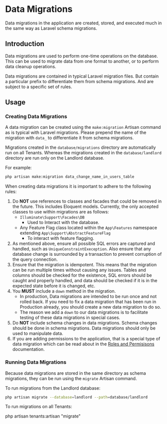 # Data Migrations

Data migrations in the application are created, stored, and executed much in the same way as Laravel schema migrations.

## Introduction

Data migrations are used to perform one-time operations on the database. This can be used to migrate data from one format to another, or to perform data cleanup operations.

Data migrations are contained in typical Laravel migration files. But contain a particular prefix to differentiate them from schema migrations. And are subject to a specific set of rules.

## Usage

### Creating Data Migrations

A data migration can be created using the `make:migration` Artisan command as is typical with Laravel migrations. Please prepend the name of the migration with `data_` to differentiate it from schema migrations.

Migrations created in the `database/migrations` directory are automatically run on all Tenants. Whereas the migrations created in the `database/landlord` directory are run only on the Landlord database.

For example:

```bash
php artisan make:migration data_change_name_in_users_table
```

When creating data migrations it is important to adhere to the following rules:

1. Do **NOT** use references to classes and facades that could be removed in the future. This includes Eloquent models. Currently, the only accepted classes to use within migrations are as follows:
    - `Illuminate\Support\Facades\DB`
        - Used to Interact with the database.
    - Any Feature Flag class located within the `App\Features` namespace extending `App\Support\AbstractFeatureFlag`
        - To interact with feature flagging.
2. As mentioned above, ensure all possible SQL errors are captured and handled, such as `UniqueConstraintExeception`. Also ensure that any database change is surrounded by a transaction to prevent corruption of the query connection.
2. Ensure that the migration is idempotent. This means that the migration can be run multiple times without causing any issues. Tables and columns should be checked for the existence, SQL errors should be caught and properly handled, and data should be checked if it is in the expected state before it is changed, etc.
3. You **MUST** include a `down` method in the migration.
    - In production, Data migrations are intended to be run once and not rolled back. If you need to fix a data migration that has been run in Production already, you should create a new data migration to do so.
    - The reason we add a `down` to our data migrations is to facilitate testing of these data migrations in special cases.
4. Do **NOT** include schema changes in data migrations. Schema changes should be done in schema migrations. Data migrations should only be used to manipulate data.
5. If you are adding permissions to the application, that is a special type of data migration which can be read about in the [Roles and Permisisons](/docs/roles-and-permissions.md) documentation.

### Running Data Migrations

Because data migrations are stored in the same directory as schema migrations, they can be run using the `migrate` Artisan command.

To run migrations from the Landlord database:

```bash
php artisan migrate --database=landlord --path=database/landlord
```

To run migrations on all Tenants:

php artisan tenants:artisan "migrate"
```
